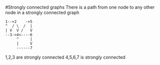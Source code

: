 #Strongly connected graphs
There is a path from one node to any other node in a strongly connected graph
```
1-->2    ->5
^  / \  /  |
| V  V /   V
--3->4<----6
     ^     |
     |     V
     ------7
```
1,2,3 are strongly connected
4,5,6,7 is strongly connected